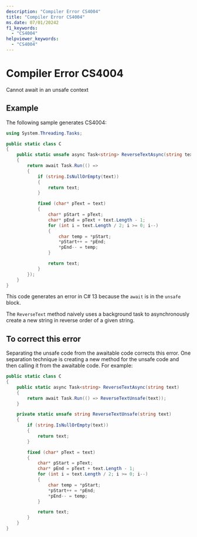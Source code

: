 ```yaml
---
description: "Compiler Error CS4004"
title: "Compiler Error CS4004"
ms.date: 07/01/20242
f1_keywords:
  - "CS4004"
helpviewer_keywords:
  - "CS4004"
---
```

# Compiler Error CS4004

Cannot await in an unsafe context

## Example

The following sample generates CS4004:

```csharp
using System.Threading.Tasks;

public static class C
{
    public static unsafe async Task<string> ReverseTextAsync(string text)
    {
        return await Task.Run(() =>
        {
            if (string.IsNullOrEmpty(text))
            {
                return text;
            }

            fixed (char* pText = text)
            {
                char* pStart = pText;
                char* pEnd = pText + text.Length - 1;
                for (int i = text.Length / 2; i >= 0; i--)
                {
                    char temp = *pStart;
                    *pStart++ = *pEnd;
                    *pEnd-- = temp;
                }

                return text;
            }
        });
    }
}
```

This code generates an error in C# 13 because the `await` is in the `unsafe` block.

The `ReverseText` method naively uses a background task to asynchronously create a new string in reverse order of a given string.

## To correct this error

Separating the unsafe code from the awaitable code corrects this error.  One separation technique is creating a new method for the unsafe code and then calling it from the awaitable code. For example:

```csharp
public static class C
{
    public static async Task<string> ReverseTextAsync(string text)
    {
        return await Task.Run(() => ReverseTextUnsafe(text));
    }

    private static unsafe string ReverseTextUnsafe(string text)
    {
        if (string.IsNullOrEmpty(text))
        {
            return text;
        }

        fixed (char* pText = text)
        {
            char* pStart = pText;
            char* pEnd = pText + text.Length - 1;
            for (int i = text.Length / 2; i >= 0; i--)
            {
                char temp = *pStart;
                *pStart++ = *pEnd;
                *pEnd-- = temp;
            }

            return text;
        }
    }
}
```
